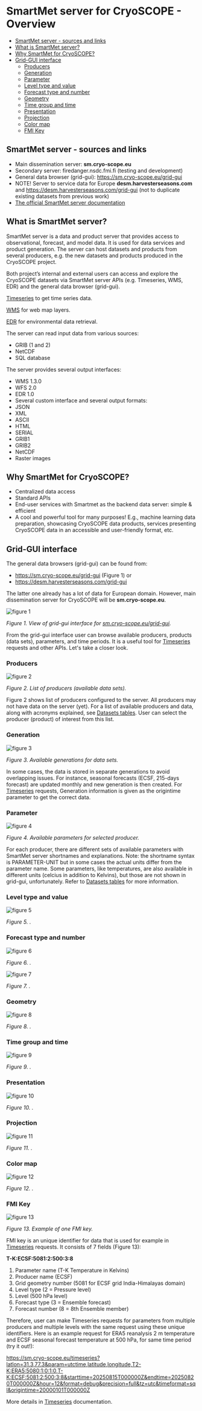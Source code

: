 # SmartMet server for CryoSCOPE - Overview

- [SmartMet server - sources and links](#smartmet-server---sources-and-links)
- [What is SmartMet server?](#what-is-smartmet-server)
- [Why SmartMet for CryoSCOPE?](#why-smartmet-for-cryoscope)
- [Grid-GUI interface](#grid-gui-interface)
    - [Producers](#producers)
    - [Generation](#generation)
    - [Parameter](#parameter)
    - [Level type and value](#level-type-and-value)
    - [Forecast type and number](#forecast-type-and-number)
    - [Geometry](#geometry)
    - [Time group and time](#time-group-and-time)
    - [Presentation](#presentation)
    - [Projection](#projection)
    - [Color map](#color-map)
    - [FMI Key](#fmi-key)

## SmartMet server - sources and links

- Main dissemination server: **sm.cryo-scope.eu** 
- Secondary server: firedanger.nsdc.fmi.fi (testing and development)
- General data browser (grid-gui): https://sm.cryo-scope.eu/grid-gui
- NOTE! Server to service data for Europe **desm.harvesterseasons.com** and https://desm.harvesterseasons.com/grid-gui (not to duplicate existing datasets from previous work)
- [The official SmartMet server documentation](https://github.com/fmidev/smartmet-server)

## What is SmartMet server? 
SmartMet server is a data and product server that provides access to observational, forecast, and model data. It is used for data services and product generation. The server can host datasets and products from several producers, e.g. the new datasets and products produced in the CryoSCOPE project. 

Both project’s internal and external users can access and explore the CryoSCOPE datasets via SmartMet server APIs (e.g. Timeseries, WMS, EDR) and the general data browser (grid-gui).

[Timeseries](02_Timeseries.md) to get time series data. 

[WMS](03_WMS.md) for web map layers. 

[EDR](04_EDR.md) for environmental data retrieval. 

The server can read input data from various sources:
- GRIB (1 and 2)
- NetCDF
- SQL database

The server provides several output interfaces:
- WMS 1.3.0
- WFS 2.0
- EDR 1.0
- Several custom interface and several output formats:
- JSON
- XML
- ASCII
- HTML
- SERIAL
- GRIB1
- GRIB2
- NetCDF
- Raster images

## Why SmartMet for CryoSCOPE? 
- Centralized data access
- Standard APIs
- End-user services with Smartmet as the backend data server: simple & efficient
- A cool and powerful tool for many purposes! E.g., machine learning data preparation, showcasing CryoSCOPE data products, services presenting CryoSCOPE data in an accessible and user-friendly format, etc.

## Grid-GUI interface

The general data browsers (grid-gui) can be found from: 
- https://sm.cryo-scope.eu/grid-gui (Figure 1) or
- https://desm.harvesterseasons.com/grid-gui 

The latter one already has a lot of data for European domain. However, main dissemination server for CryoSCOPE will be **sm.cryo-scope.eu**. 

![figure 1](../smartmet-view.png)

*Figure 1. View of grid-gui interface for [sm.cryo-scope.eu/grid-gui](https://sm.cryo-scope.eu/grid-gui?session=bg=light;bl=1;cl=Grey;cm=None;f=1766;fn=0;ft=1;g=156;gm=5080;hu=128;is=DarkGrey;iv=Generated;k=T2-K:ERA5:5080:1:0:1:0;l=0;lb=Default;lm=LightGrey;lo=None;lt=1;m=3;max=16;mi=Default;min=6;p=T2-K;pg=main;pi=9;pn=ERA5;pre=Image;pro=5080;sa=60;sm=LightCyan;st=10;sy=None;t=20250704T000000;tg=202507;tgt=Month;u=;xx=;yy=;&cm=Temperature%20(240K..341K)).*

From the grid-gui interface user can browse available producers, products (data sets), parameters, and time periods. It is a useful tool for [Timeseries](02_Timeseries.md) requests and other APIs. Let's take a closer look.   

### Producers

![figure 2](../producer.png)

*Figure 2. List of producers (available data sets).* 

Figure 2 shows list of producers configured to the server. All producers may not have data on the server (yet). For a list of available producers and data, along with acronyms explained, see [Datasets tables](06_Datasets.md). User can select the producer (product) of interest from this list. 


### Generation

![figure 3](../generation.png)

*Figure 3. Available generations for data sets.* 

In some cases, the data is stored in separate generations to avoid overlapping issues. For instance, seasonal forecasts (ECSF, 215-days forecast) are updated monthly and new generation is then created. For [Timeseries](02_Timeseries.md) requests, Generation information is given as the origintime parameter to get the correct data. 

### Parameter

![figure 4](../parameter.png)

*Figure 4. Available parameters for selected producer.* 

For each producer, there are different sets of available parameters with SmartMet server shortnames and explanations. Note: the shortname syntax is PARAMETER-UNIT but in some cases the actual units differ from the parameter name. Some parameters, like temperatures, are also available in different units (celcius in addition to Kelvins), but those are not shown in grid-gui, unfortunately. Refer to [Datasets tables](06_Datasets.md) for more information. 

### Level type and value

![figure 5](../levels.png)

*Figure 5. .* 

### Forecast type and number

![figure 6](../forecast_type.png)

*Figure 6. .* 

![figure 7](../ensemble.png)

*Figure 7. .* 

### Geometry 

![figure 8](../geometry.png)

*Figure 8. .* 

### Time group and time

![figure 9](../times.png)

*Figure 9. .* 

### Presentation

![figure 10](../presentation.png)

*Figure 10. .* 

### Projection 

![figure 11](../projection.png)

*Figure 11. .* 


### Color map
![figure 12](../colormap.png)

*Figure 12. .* 

### FMI Key

![figure 13](../ecsf-fmi-key.png)

*Figure 13. Example of one FMI key.* 

FMI key is an unique identifier for data that is used for example in [Timeseries](02_Timeseries.md) requests. It consists of 7 fields (Figure 13):

**T-K:ECSF:5081:2:500:3:8**

1. Parameter name (T-K Temperature in Kelvins)
2. Producer name (ECSF)
3. Grid geometry number (5081 for ECSF grid India-Himalayas domain)
4. Level type (2 = Pressure level)
5. Level (500 hPa level)
6. Forecast type (3 = Ensemble forecast)
7. Forecast number (8 = 8th Ensemble member)

Therefore, user can make Timeseries requests for parameters from multiple producers and multiple levels with the same request using these unique identifiers. Here is an example request for ERA5 reanalysis 2 m temperature and ECSF seasonal forecast temperature at 500 hPa, for same time period (try it out!): 

https://sm.cryo-scope.eu/timeseries?latlon=31.3,77.3&param=utctime,latitude,longitude,T2-K:ERA5:5080:1:0:1:0,T-K:ECSF:5081:2:500:3:8&starttime=20250815T000000Z&endtime=20250820T000000Z&hour=12&format=debug&precision=full&tz=utc&timeformat=sql&origintime=20000101T000000Z

More details in [Timeseries](02_Timeseries.md) documentation. 
